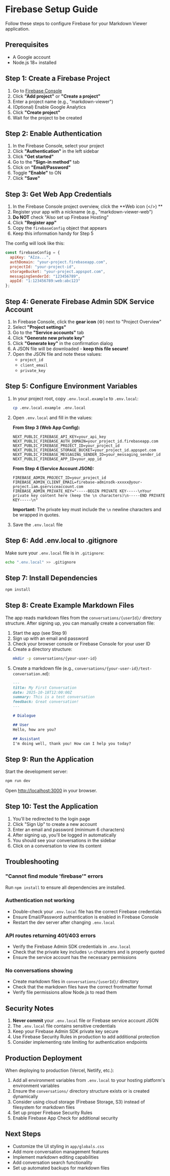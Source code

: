 # Firebase Setup Guide

Follow these steps to configure Firebase for your Markdown Viewer application.

## Prerequisites
- A Google account
- Node.js 18+ installed

## Step 1: Create a Firebase Project

1. Go to [Firebase Console](https://console.firebase.google.com/)
2. Click **"Add project"** or **"Create a project"**
3. Enter a project name (e.g., "markdown-viewer")
4. (Optional) Enable Google Analytics
5. Click **"Create project"**
6. Wait for the project to be created

## Step 2: Enable Authentication

1. In the Firebase Console, select your project
2. Click **"Authentication"** in the left sidebar
3. Click **"Get started"**
4. Go to the **"Sign-in method"** tab
5. Click on **"Email/Password"**
6. Toggle **"Enable"** to ON
7. Click **"Save"**

## Step 3: Get Web App Credentials

1. In the Firebase Console project overview, click the **Web icon (</>) **
2. Register your app with a nickname (e.g., "markdown-viewer-web")
3. **Do NOT** check "Also set up Firebase Hosting"
4. Click **"Register app"**
5. Copy the `firebaseConfig` object that appears
6. Keep this information handy for Step 5

The config will look like this:
```javascript
const firebaseConfig = {
  apiKey: "AIza...",
  authDomain: "your-project.firebaseapp.com",
  projectId: "your-project-id",
  storageBucket: "your-project.appspot.com",
  messagingSenderId: "123456789",
  appId: "1:123456789:web:abc123"
};
```

## Step 4: Generate Firebase Admin SDK Service Account

1. In Firebase Console, click the **gear icon** (⚙️) next to "Project Overview"
2. Select **"Project settings"**
3. Go to the **"Service accounts"** tab
4. Click **"Generate new private key"**
5. Click **"Generate key"** in the confirmation dialog
6. A JSON file will be downloaded - **keep this file secure!**
7. Open the JSON file and note these values:
   - `project_id`
   - `client_email`
   - `private_key`

## Step 5: Configure Environment Variables

1. In your project root, copy `.env.local.example` to `.env.local`:
   ```bash
   cp .env.local.example .env.local
   ```

2. Open `.env.local` and fill in the values:

   **From Step 3 (Web App Config):**
   ```env
   NEXT_PUBLIC_FIREBASE_API_KEY=your_api_key
   NEXT_PUBLIC_FIREBASE_AUTH_DOMAIN=your_project_id.firebaseapp.com
   NEXT_PUBLIC_FIREBASE_PROJECT_ID=your_project_id
   NEXT_PUBLIC_FIREBASE_STORAGE_BUCKET=your_project_id.appspot.com
   NEXT_PUBLIC_FIREBASE_MESSAGING_SENDER_ID=your_messaging_sender_id
   NEXT_PUBLIC_FIREBASE_APP_ID=your_app_id
   ```

   **From Step 4 (Service Account JSON):**
   ```env
   FIREBASE_ADMIN_PROJECT_ID=your_project_id
   FIREBASE_ADMIN_CLIENT_EMAIL=firebase-adminsdk-xxxxx@your-project.iam.gserviceaccount.com
   FIREBASE_ADMIN_PRIVATE_KEY="-----BEGIN PRIVATE KEY-----\nYour private key content here (keep the \n characters)\n-----END PRIVATE KEY-----\n"
   ```

   **Important:** The private key must include the `\n` newline characters and be wrapped in quotes.

3. Save the `.env.local` file

## Step 6: Add .env.local to .gitignore

Make sure your `.env.local` file is in `.gitignore`:
```bash
echo ".env.local" >> .gitignore
```

## Step 7: Install Dependencies

```bash
npm install
```

## Step 8: Create Example Markdown Files

The app reads markdown files from the `conversations/{userId}/` directory structure. After signing up, you can manually create a conversation file:

1. Start the app (see Step 9)
2. Sign up with an email and password
3. Check your browser console or Firebase Console for your user ID
4. Create a directory structure:
   ```bash
   mkdir -p conversations/{your-user-id}
   ```
5. Create a markdown file (e.g., `conversations/{your-user-id}/test-conversation.md`):
   ```markdown
   ---
   title: My First Conversation
   date: 2025-10-18T12:00:00Z
   summary: This is a test conversation
   feedback: Great conversation!
   ---

   # Dialogue

   ## User
   Hello, how are you?

   ## Assistant
   I'm doing well, thank you! How can I help you today?
   ```

## Step 9: Run the Application

Start the development server:
```bash
npm run dev
```

Open [http://localhost:3000](http://localhost:3000) in your browser.

## Step 10: Test the Application

1. You'll be redirected to the login page
2. Click "Sign Up" to create a new account
3. Enter an email and password (minimum 6 characters)
4. After signing up, you'll be logged in automatically
5. You should see your conversations in the sidebar
6. Click on a conversation to view its content

## Troubleshooting

### "Cannot find module 'firebase'" errors
Run `npm install` to ensure all dependencies are installed.

### Authentication not working
- Double-check your `.env.local` file has the correct Firebase credentials
- Ensure Email/Password authentication is enabled in Firebase Console
- Restart the dev server after changing `.env.local`

### API routes returning 401/403 errors
- Verify the Firebase Admin SDK credentials in `.env.local`
- Check that the private key includes `\n` characters and is properly quoted
- Ensure the service account has the necessary permissions

### No conversations showing
- Create markdown files in `conversations/{userId}/` directory
- Check that the markdown files have the correct frontmatter format
- Verify file permissions allow Node.js to read them

## Security Notes

1. **Never commit** your `.env.local` file or Firebase service account JSON
2. The `.env.local` file contains sensitive credentials
3. Keep your Firebase Admin SDK private key secure
4. Use Firebase Security Rules in production to add additional protection
5. Consider implementing rate limiting for authentication endpoints

## Production Deployment

When deploying to production (Vercel, Netlify, etc.):

1. Add all environment variables from `.env.local` to your hosting platform's environment variables
2. Ensure the `conversations/` directory structure exists or is created dynamically
3. Consider using cloud storage (Firebase Storage, S3) instead of filesystem for markdown files
4. Set up proper Firebase Security Rules
5. Enable Firebase App Check for additional security

## Next Steps

- Customize the UI styling in `app/globals.css`
- Add more conversation management features
- Implement markdown editing capabilities
- Add conversation search functionality
- Set up automated backups for markdown files

